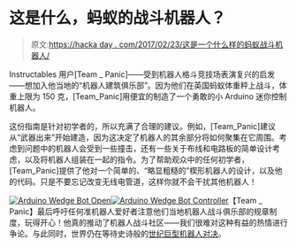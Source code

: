 # 这是什么，蚂蚁的战斗机器人？

> 原文:[https://hacka day . com/2017/02/23/这是一个什么样的蚂蚁战斗机器人/](https://hackaday.com/2017/02/23/what-is-this-a-battle-bot-for-ants/)

Instructables 用户[Team _ Panic]——受到机器人格斗竞技场表演复兴的启发——想加入他当地的“机器人建筑俱乐部”。因为他们在英国蚂蚁体重秤上战斗，体重上限为 150 克，[Team_Panic]用便宜的制造了一个勇敢的小 Arduino 迷你控制机器人。

这份指南是针对初学者的，所以充满了合理的建议。例如，[Team_Panic]建议从“武器出来”开始建造，因为这决定了机器人的其余部分将如何聚集在它周围。考虑到问题中的机器人会受到一些撞击，还有一些关于布线和电路板的简单设计考虑，以及将机器人组装在一起的指令。为了帮助观众中的任何初学者，[Team_Panic]提供了他对一个简单的、“略显粗糙的”楔形机器人的设计，以及他的代码。只是不要忘记改变无线电管道，这样你就不会干扰其他机器人！

[![Arduino Wedge Bot Open](../Images/5200d321674799a7d8bc157b40f5245a.png)](https://hackaday.com/wp-content/uploads/2017/02/f9bn7l6iy4qvn8g.jpg)[![Arduino Wedge Bot Controller](../Images/e94dbea6894cceb3d3b09f617e316627.png)](https://hackaday.com/wp-content/uploads/2017/02/f7dfo4niy4qvo07.jpg)【Team _ Panic】最后呼吁任何准机器人爱好者注意他们当地机器人战斗俱乐部的规章制度，玩得开心！他真的推动了机器人战斗社区——我们很难对这种有益的热情进行争论。与此同时，世界仍在等待史诗般的[世纪巨型机器人对决](http://hackaday.com/2015/07/05/usa-vs-japan-giant-robot-battle/)。